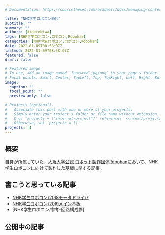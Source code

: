 ```yaml
---
# Documentation: https://sourcethemes.com/academic/docs/managing-content/

title: "NHK学生ロボコン時代"
subtitle: ""
summary: ""
authors: [HidetoNiwa]
tags: [NHK学生ロボコン,ロボコン,Robohan]
categories: [NHK学生ロボコン,ロボコン,Robohan]
date: 2022-01-09T08:58:07Z
lastmod: 2022-01-09T08:58:07Z
featured: false
draft: false

# Featured image
# To use, add an image named `featured.jpg/png` to your page's folder.
# Focal points: Smart, Center, TopLeft, Top, TopRight, Left, Right, BottomLeft, Bottom, BottomRight.
image:
  caption: ""
  focal_point: ""
  preview_only: false

# Projects (optional).
#   Associate this post with one or more of your projects.
#   Simply enter your project's folder or file name without extension.
#   E.g. `projects = ["internal-project"]` references `content/project/deep-learning/index.md`.
#   Otherwise, set `projects = []`.
projects: []
---
```


## 概要

自身が所属していた、[大阪大学公認 ロボット製作団体Robohan](https://www.robohan.net/)において、NHK学生ロボコンに向けて製作した基板に関する記事。

## 書こうと思っている記事

- [NHK学生ロボコン/2018モータドライバ](./2018md)
- [NHK学生ロボコン/2019メイン基板](./2019main)
- [NHK学生ロボコン/参考-回路構成例]

## 公開中の記事
